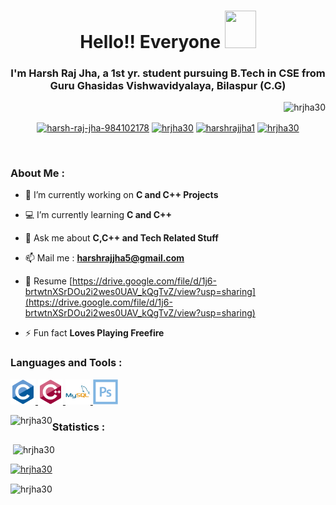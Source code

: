 <h1 align="center">Hello!! Everyone <img src="https://media.tenor.com/images/d82823e5026aa8b4c90f5a2fb1b3c2a7/tenor.gif"height="60" width="50"></h1>
<h3 align="center"> I'm Harsh Raj Jha, a 1st yr. student pursuing B.Tech in CSE from Guru Ghasidas Vishwavidyalaya, Bilaspur (C.G)</h3>

<p align="right"> <img src="https://komarev.com/ghpvc/?username=hrjha30&label=Profile%20views&color=0e75b6&style=flat" alt="hrjha30" /> </p>
<p align="center">
<a href="https://linkedin.com/in/harsh-raj-jha-984102178" target="blank"><img align="center" src="https://raw.githubusercontent.com/rahuldkjain/github-profile-readme-generator/master/src/images/icons/Social/linked-in-alt.svg" alt="harsh-raj-jha-984102178" height="30" width="40" /></a>
<a href="https://instagram.com/hrjha30" target="blank"><img align="center" src="https://raw.githubusercontent.com/rahuldkjain/github-profile-readme-generator/master/src/images/icons/Social/instagram.svg" alt="hrjha30" height="30" width="40" /></a>
<a href="https://www.behance.net/harshrajjha1" target="blank"><img align="center" src="https://raw.githubusercontent.com/rahuldkjain/github-profile-readme-generator/master/src/images/icons/Social/behance.svg" alt="harshrajjha1" height="30" width="40" /></a>
<a href="https://www.codechef.com/users/hrjha30" target="blank"><img align="center" src="https://cdn.jsdelivr.net/npm/simple-icons@3.1.0/icons/codechef.svg" alt="hrjha30" height="30" width="40" /></a>
</p>

<p align="left"> <a href="https://twitter.com/" target="blank"><img src="https://img.shields.io/twitter/follow/?logo=twitter&style=for-the-badge" alt="" /></a> </p>
<h3 align="left"> About Me : </h3>

- 🔭 I’m currently working on **C and C++ Projects**

- 💻 I’m currently learning **C and C++**

- 💬 Ask me about **C,C++ and Tech Related Stuff**

- 📫 Mail me : **harshrajjha5@gmail.com**

- 📄 Resume [https://drive.google.com/file/d/1j6-brtwtnXSrDOu2i2wes0UAV_kQgTvZ/view?usp=sharing](https://drive.google.com/file/d/1j6-brtwtnXSrDOu2i2wes0UAV_kQgTvZ/view?usp=sharing)

- ⚡ Fun fact **Loves Playing Freefire**



<h3 align="left">Languages and Tools :</h3>
<p align="left"> <a href="https://www.cprogramming.com/" target="_blank"> <img src="https://raw.githubusercontent.com/devicons/devicon/master/icons/c/c-original.svg" alt="c" width="40" height="40"/> </a> <a href="https://www.w3schools.com/cpp/" target="_blank"> <img src="https://raw.githubusercontent.com/devicons/devicon/master/icons/cplusplus/cplusplus-original.svg" alt="cplusplus" width="40" height="40"/> </a> <a href="https://www.mysql.com/" target="_blank"> <img src="https://raw.githubusercontent.com/devicons/devicon/master/icons/mysql/mysql-original-wordmark.svg" alt="mysql" width="40" height="40"/> </a> <a href="https://www.photoshop.com/en" target="_blank"> <img src="https://raw.githubusercontent.com/devicons/devicon/master/icons/photoshop/photoshop-line.svg" alt="photoshop" width="40" height="40"/> </a> </p>


<p><img align="left" src="https://github-readme-stats.vercel.app/api/top-langs?username=hrjha30&show_icons=true&locale=en&layout=compact" alt="hrjha30"/></p>

<h3 align="left"> Statistics : </h3>
<p>&nbsp;<img align="center" src="https://github-readme-stats.vercel.app/api?username=hrjha30&show_icons=true&locale=en" alt="hrjha30" /></p>
<p align="left"> <a href="https://github.com/ryo-ma/github-profile-trophy"><img src="https://github-profile-trophy.vercel.app/?username=hrjha30" alt="hrjha30" /></a> </p>

<p><img align="center" src="https://github-readme-streak-stats.herokuapp.com/?user=hrjha30&" alt="hrjha30" /></p>



